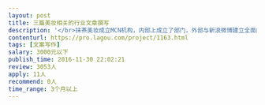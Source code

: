 ```yaml
---                
layout: post       
title: 三篇美妆相关的行业文章撰写           
description: '</br>抹茶美妆成立MCN机构，内部上成立了部门，外部与新浪微博建立全面的合作伙伴，围绕抹茶美妆成立MCN机构，发布三篇报道。</br>第一篇：围绕抹茶美妆与微博达成全面的战略合作伙伴，是抹茶美妆深耕流量的第一步，写一篇报道。</br>第二篇：重点围绕抹茶美妆现在有的一系列资源，吸引更多的内容创造者加入抹茶美妆。</br>第三篇：追踪报道，抹茶美妆成立MCN机构后的一段时间取得的成绩和突破，并制定宏伟蓝图。</br>主要要求：</br>1、相关资料确定合作人选后给到；</br>2、对MCN有自己独到的见解，有相关经验者更佳。</br>3、良好的沟通能力和契约精神</br>'     
contenturl: https://pro.lagou.com/project/1163.html      
tags: [文案写作]            
salary: 3000元以下          
publish_time: 2016-11-30 22:02:21         
review: 3053人                   
apply: 11人                   
recommend: 0人                   
time_range: 3个月以上              
---                 
```

